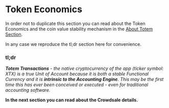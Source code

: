 # Token Economics

In order not to duplicate this section you can read about the Token Economics and the coin value stability mechanism in the [About Totem Section](information/overview-xtx.md).

In any case we reproduce the tl;dr section here for convenience.

### **tl;dr**

_**Totem Transactions** - the native cryptocurrency of the app (ticker symbol: XTX) is a true Unit of Account because it is both a stable Functional Currency and it is **intrinsic to the Accounting Engine**. This may be the first time this has ever been conceived or executed - even for traditional accounting software._

**In the next section you can read about the Crowdsale details.**